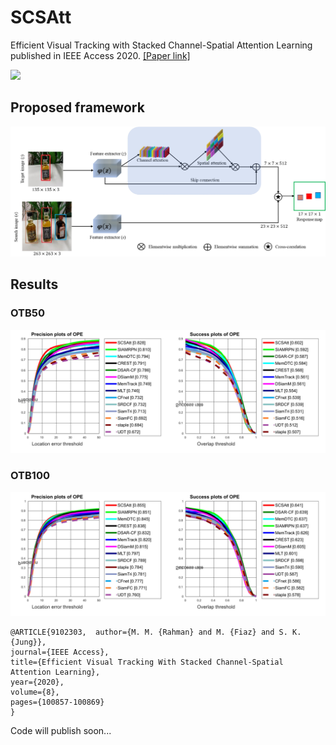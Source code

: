 # SCSAtt
Efficient Visual Tracking with Stacked Channel-Spatial Attention Learning published in IEEE Access 2020.
<a href="https://ieeexplore.ieee.org/document/9102303">[Paper link]</a>

![](motorRolling-SCSAtt.gif)

## Proposed framework

![example](https://github.com/maklachur/SCSAtt/blob/master/Framework.jpg)

## Results
### OTB50
![example](https://github.com/maklachur/SCSAtt/blob/master/otb50_result.jpg)
### OTB100
![example](https://github.com/maklachur/SCSAtt/blob/master/otb100_result.jpg)
```
@ARTICLE{9102303,  author={M. M. {Rahman} and M. {Fiaz} and S. K. {Jung}},  
journal={IEEE Access},   
title={Efficient Visual Tracking With Stacked Channel-Spatial Attention Learning},   
year={2020},  
volume={8}, 
pages={100857-100869}
}
```
Code will publish soon...
